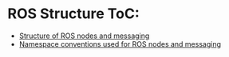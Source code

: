 # ROS Structure ToC:

- [Structure of ROS nodes and messaging](ros_structure.md)
- [Namespace conventions used for ROS nodes and messaging](namespace_conventions.md)
